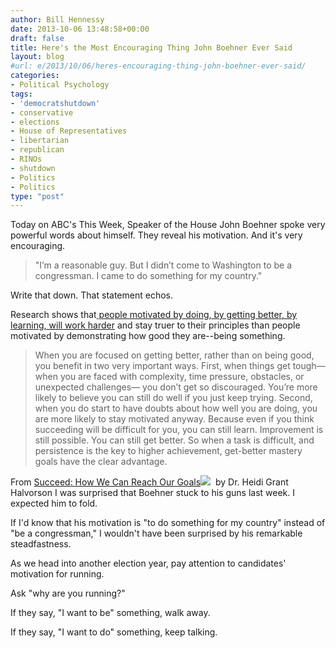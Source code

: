 ```yaml
---
author: Bill Hennessy
date: 2013-10-06 13:48:58+00:00
draft: false
title: Here's the Most Encouraging Thing John Boehner Ever Said
layout: blog
#url: e/2013/10/06/heres-encouraging-thing-john-boehner-ever-said/
categories:
- Political Psychology
tags:
- 'democratshutdown'
- conservative
- elections
- House of Representatives
- libertarian
- republican
- RINOs
- shutdown
- Politics
- Politics
type: "post"
---
```


Today on ABC's This Week, Speaker of the House John Boehner spoke very powerful words about himself. They reveal his motivation. And it's very encouraging.


> "I’m a reasonable guy. But I didn’t come to Washington to be a congressman. I came to do something for my country."


Write that down. That statement echos.

Research shows that[ people motivated by doing, by getting better, by learning, will work harder](https://hennessysview.com/2013/02/28/ambition-comes-in-good-and-bad-flavors/) and stay truer to their principles than people motivated by demonstrating how good they are--being something.


> When you are focused on getting better, rather than on being good, you benefit in two very important ways. First, when things get tough— when you are faced with complexity, time pressure, obstacles, or unexpected challenges— you don’t get so discouraged. You’re more likely to believe you can still do well if you just keep trying. Second, when you do start to have doubts about how well you are doing, you are more likely to stay motivated anyway. Because even if you think succeeding will be difficult for you, you can still learn. Improvement is still possible. You can still get better. So when a task is difficult, and persistence is the key to higher achievement, get-better mastery goals have the clear advantage.


From [Succeed: How We Can Reach Our Goals](https://www.amazon.com/gp/product/0452297710/ref=as_li_ss_tl?ie=UTF8&camp=1789&creative=390957&creativeASIN=0452297710&linkCode=as2&tag=hennesssview-20)![](https://ir-na.amazon-adsystem.com/e/ir?t=hennesssview-20&l=as2&o=1&a=0452297710)
 by Dr. Heidi Grant Halvorson
I was surprised that Boehner stuck to his guns last week. I expected him to fold.

If I'd know that his motivation is "to do something for my country" instead of "be a congressman," I wouldn't have been surprised by his remarkable steadfastness.

As we head into another election year, pay attention to candidates' motivation for running.

Ask "why are you running?"

If they say, "I want to be" something, walk away.

If they say, "I want to do" something, keep talking.


